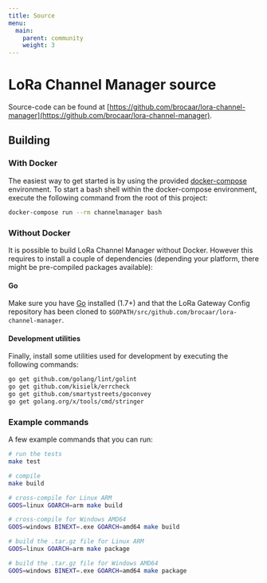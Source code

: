 ```yaml
---
title: Source
menu:
  main:
    parent: community
    weight: 3
---
```


# LoRa Channel Manager source

Source-code can be found at [https://github.com/brocaar/lora-channel-manager](https://github.com/brocaar/lora-channel-manager).

## Building

### With Docker

The easiest way to get started is by using the provided 
[docker-compose](https://docs.docker.com/compose/) environment. To start a bash
shell within the docker-compose environment, execute the following command from
the root of this project:

```bash
docker-compose run --rm channelmanager bash
```

### Without Docker

It is possible to build LoRa Channel Manager without Docker. However this requires
to install a couple of dependencies (depending your platform, there might be
pre-compiled packages available):

#### Go

Make sure you have [Go](https://golang.org/) installed (1.7+) and that the LoRa
Gateway Config repository has been cloned to 
`$GOPATH/src/github.com/brocaar/lora-channel-manager`.

#### Development utilities

Finally, install some utilities used for development by executing the
following commands:

```bash
go get github.com/golang/lint/golint
go get github.com/kisielk/errcheck
go get github.com/smartystreets/goconvey
go get golang.org/x/tools/cmd/stringer
```

### Example commands

A few example commands that you can run:

```bash
# run the tests
make test

# compile
make build

# cross-compile for Linux ARM
GOOS=linux GOARCH=arm make build

# cross-compile for Windows AMD64
GOOS=windows BINEXT=.exe GOARCH=amd64 make build

# build the .tar.gz file for Linux ARM
GOOS=linux GOARCH=arm make package

# build the .tar.gz file for Windows AMD64
GOOS=windows BINEXT=.exe GOARCH=amd64 make package
```

